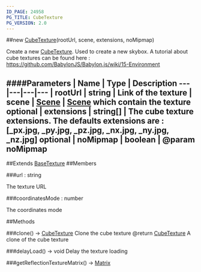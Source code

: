 ```yaml
---
ID_PAGE: 24958
PG_TITLE: CubeTexture
PG_VERSION: 2.0
---
```

##new [CubeTexture](/classes/CubeTexture)(rootUrl, scene, extensions, noMipmap)



Create a new [CubeTexture](/classes/CubeTexture). Used to create a new skybox.
A tutorial about cube textures  can be found here : https://github.com/BabylonJS/Babylon.js/wiki/15-Environment




####Parameters
 | Name | Type | Description
---|---|---|---
 | rootUrl | string | Link of the texture
 | scene | [Scene](/classes/Scene) | [Scene](/classes/Scene) which contain the texture
optional | extensions | string[] | The cube texture extensions. The defaults extensions are : [_px.jpg, _py.jpg, _pz.jpg, _nx.jpg, _ny.jpg, _nz.jpg]
optional | noMipmap | boolean | @param noMipmap
---

##Extends [BaseTexture](/classes/BaseTexture)
##Members

###url : string




The texture URL



###coordinatesMode : number




The coordinates mode











##Methods

###clone() &rarr; [CubeTexture](/classes/CubeTexture)
Clone the cube texture
@return [CubeTexture](/classes/CubeTexture) A clone of the cube texture






###delayLoad() &rarr; void
Delay the texture loading






###getReflectionTextureMatrix() &rarr; [Matrix](/classes/Matrix)

